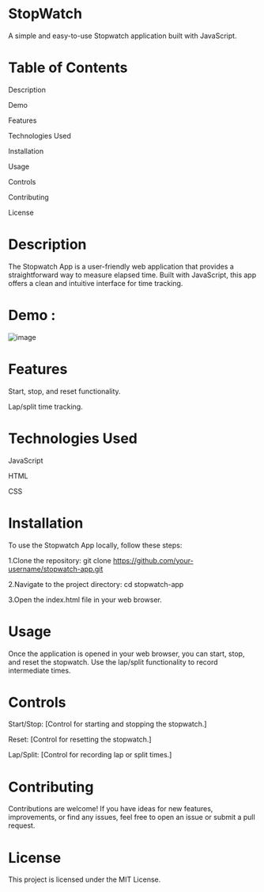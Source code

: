 # StopWatch
A simple and easy-to-use Stopwatch application built with JavaScript.

# Table of Contents
Description

Demo

Features

Technologies Used

Installation

Usage

Controls

Contributing

License

# Description
The Stopwatch App is a user-friendly web application that provides a straightforward way to measure elapsed time. Built with JavaScript, this app offers a clean and intuitive interface for time tracking.

# Demo :

![image](https://github.com/RadinaAvramova/StopWatch/assets/99686592/3899d99f-67e7-44d5-be9c-b61b1b0241c0)

# Features
Start, stop, and reset functionality.

Lap/split time tracking.

# Technologies Used
JavaScript

HTML

CSS

# Installation
To use the Stopwatch App locally, follow these steps:

1.Clone the repository: git clone https://github.com/your-username/stopwatch-app.git

2.Navigate to the project directory:
cd stopwatch-app

3.Open the index.html file in your web browser.

# Usage
Once the application is opened in your web browser, you can start, stop, and reset the stopwatch. Use the lap/split functionality to record intermediate times.

# Controls
Start/Stop: [Control for starting and stopping the stopwatch.]

Reset: [Control for resetting the stopwatch.]

Lap/Split: [Control for recording lap or split times.]

# Contributing
Contributions are welcome! If you have ideas for new features, improvements, or find any issues, feel free to open an issue or submit a pull request.

# License
This project is licensed under the MIT License.






